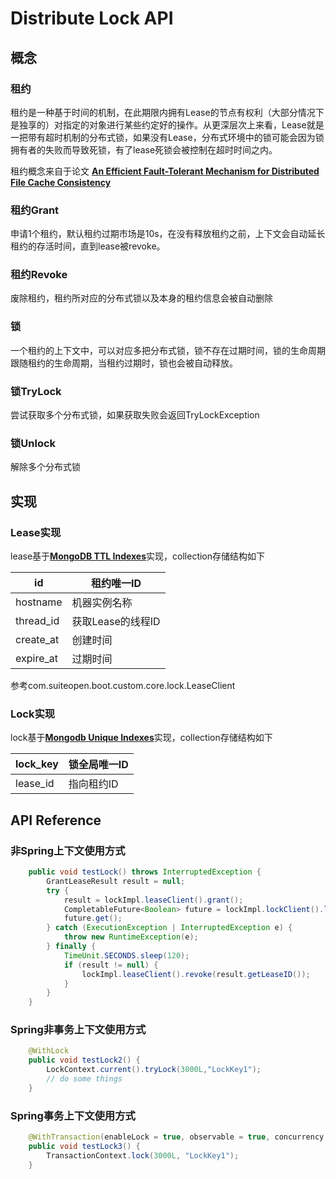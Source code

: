 # Distribute Lock API

## 概念



### 租约

租约是一种基于时间的机制，在此期限内拥有Lease的节点有权利（大部分情况下是独享的）对指定的对象进行某些约定好的操作。从更深层次上来看，Lease就是一把带有超时机制的分布式锁，如果没有Lease，分布式环境中的锁可能会因为锁拥有者的失败而导致死锁，有了lease死锁会被控制在超时时间之内。

租约概念来自于论文 [__An Efficient Fault-Tolerant Mechanism for Distributed File Cache Consistency__](https://www.andrew.cmu.edu/course/15-440/assets/READINGS/gray1989.pdf)



### 租约Grant

申请1个租约，默认租约过期市场是10s，在没有释放租约之前，上下文会自动延长租约的存活时间，直到lease被revoke。



### 租约Revoke

废除租约，租约所对应的分布式锁以及本身的租约信息会被自动删除



### 锁

一个租约的上下文中，可以对应多把分布式锁，锁不存在过期时间，锁的生命周期跟随租约的生命周期，当租约过期时，锁也会被自动释放。



### 锁TryLock

尝试获取多个分布式锁，如果获取失败会返回TryLockException



### 锁Unlock

解除多个分布式锁



## 实现



### Lease实现

lease基于[__MongoDB TTL Indexes__](https://www.mongodb.com/docs/manual/tutorial/expire-data/)实现，collection存储结构如下

| id        | 租约唯一ID       |
| --------- | ------------ |
| hostname  | 机器实例名称       |
| thread_id | 获取Lease的线程ID |
| create_at | 创建时间         |
| expire_at | 过期时间         |

参考com.suiteopen.boot.custom.core.lock.LeaseClient



### Lock实现

lock基于[__Mongodb Unique Indexes__](https://www.mongodb.com/docs/manual/core/index-unique/)实现，collection存储结构如下

| lock_key | 锁全局唯一ID |
| -------- | ------- |
| lease_id | 指向租约ID  |



## API Reference



### 非Spring上下文使用方式

```java
    public void testLock() throws InterruptedException {
        GrantLeaseResult result = null;
        try {
            result = lockImpl.leaseClient().grant();
            CompletableFuture<Boolean> future = lockImpl.lockClient().lock(result.getLeaseID(), "lockKey");
            future.get();
        } catch (ExecutionException | InterruptedException e) {
            throw new RuntimeException(e);
        } finally {
            TimeUnit.SECONDS.sleep(120);
            if (result != null) {
                lockImpl.leaseClient().revoke(result.getLeaseID());
            }
        }
    }
```



### Spring非事务上下文使用方式

```java
    @WithLock
    public void testLock2() {
        LockContext.current().tryLock(3000L,"LockKey1");
        // do some things
    }
```



### Spring事务上下文使用方式

```java
    @WithTransaction(enableLock = true, observable = true, concurrency = 2)
    public void testLock3() {
        TransactionContext.lock(3000L, "LockKey1");
    }
```

